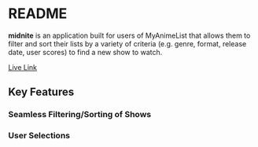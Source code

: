 # README

**midnite** is an application built for users of MyAnimeList that allows them to filter and sort their lists by a variety of criteria (e.g. genre, format, release date, user scores) to find a new show to watch.

[Live Link](https://www.midnitemal.com)

## Key Features
### Seamless Filtering/Sorting of Shows
### User Selections

